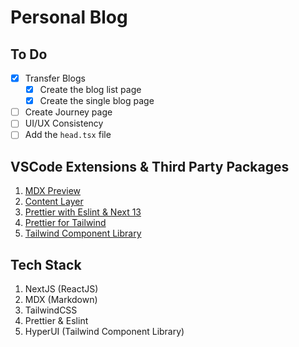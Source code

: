 # Personal Blog

## To Do

- [x] Transfer Blogs 
   - [x] Create the blog list page
   - [x] Create the single blog page
- [ ] Create Journey page
- [ ] UI/UX Consistency 
- [ ] Add the `head.tsx` file

## VSCode Extensions & Third Party Packages

1. [MDX Preview](https://marketplace.visualstudio.com/items?itemName=unifiedjs.vscode-mdx)
2. [Content Layer](https://www.contentlayer.dev/)
3. [Prettier with Eslint & Next 13](https://gist.github.com/Nivethan-Ar/2375bf451d4c30148916b59c7e0c51c0)
4. [Prettier for Tailwind](https://tailwindcss.com/blog/automatic-class-sorting-with-prettier)
5. [Tailwind Component Library](https://www.hyperui.dev/)

## Tech Stack

1. NextJS (ReactJS)
2. MDX (Markdown)
3. TailwindCSS
4. Prettier & Eslint
5. HyperUI (Tailwind Component Library)